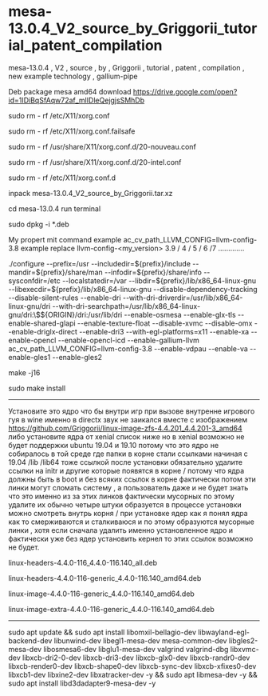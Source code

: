 # mesa-13.0.4_V2_source_by_Griggorii_tutorial_patent_compilation
mesa-13.0.4 , V2 , source , by , Griggorii , tutorial , patent , compilation , new example technology , gallium-pipe

Deb package mesa amd64 download https://drive.google.com/open?id=1IDiBqSfAqw72af_mlIDleQejgjsSMhDb

sudo rm - rf /etc/X11/xorg.conf

sudo rm - rf /etc/X11/xorg.conf.failsafe

sudo rm - rf /usr/share/X11/xorg.conf.d/20-nouveau.conf

sudo rm - rf /usr/share/X11/xorg.conf.d/20-intel.conf

sudo rm - rf /etc/X11/xorg.conf.d

inpack mesa-13.0.4_V2_source_by_Griggorii.tar.xz

cd mesa-13.0.4 run terminal 

sudo dpkg -i *.deb

My propert mit command example ac_cv_path_LLVM_CONFIG=llvm-config-3.8 example replace llvm-config-<my_version> 3.9 / 4 / 5 / 6 /7 .............

./configure --prefix=/usr --includedir=\${prefix}/include --mandir=\${prefix}/share/man --infodir=\${prefix}/share/info --sysconfdir=/etc --localstatedir=/var --libdir=\${prefix}/lib/x86_64-linux-gnu --libexecdir=\${prefix}/lib/x86_64-linux-gnu --disable-dependency-tracking --disable-silent-rules --enable-dri --with-dri-driverdir=/usr/lib/x86_64-linux-gnu/dri --with-dri-searchpath=/usr/lib/x86_64-linux-gnu/dri:\\\$\${ORIGIN}/dri:/usr/lib/dri --enable-osmesa --enable-glx-tls --enable-shared-glapi --enable-texture-float --disable-xvmc --disable-omx --enable-driglx-direct --enable-dri3 --with-egl-platforms=x11 --enable-xa --enable-opencl --enable-opencl-icd --enable-gallium-llvm ac_cv_path_LLVM_CONFIG=llvm-config-3.8 --enable-vdpau --enable-va --enable-gles1 --enable-gles2

make -j16

sudo make install

---------------------------------------------------------------------------------------------------------------------------

Установите это ядро что бы внутри игр при вызове внутренне игрового гуя в wine именно в directx звук не заикался вместе с изображением https://github.com/Griggorii/linux-image-zfs-4.4.201_4.4.201-3_amd64 либо установите ядра от xenial список ниже но в xenial возможно не будет поддержки ubuntu 19.04 и 19.10 потому что это ядро не собиралось в той среде где папки в корне стали ссылками начиная с 19.04 /lib /lib64 тоже ссылкой после установки обязательно удалите ссылки на initr и другие которые появятся в корне / потому что ядра должны быть в boot и без всяких ссылок в корне фактически потом эти линки могут сломать систему , а пользователь даже и не будет знать что это именно из за этих линков фактически мусорных по этому удалите их обычно четыре штуки образуется в процессе установки можно смотреть внутрь корня / при установке ядер как я понял ядра как то смерживаются и сталкиваюся и по этому образуются мусорные линки , хотя если сначала удалить именно установленное ядро и фактически уже без ядер установить кернел то этих ссылок возможно не будет.

linux-headers-4.4.0-116_4.4.0-116.140_all.deb

linux-headers-4.4.0-116-generic_4.4.0-116.140_amd64.deb

linux-image-4.4.0-116-generic_4.4.0-116.140_amd64.deb

linux-image-extra-4.4.0-116-generic_4.4.0-116.140_amd64.deb

-------------------------------------------------

sudo apt update && sudo apt install libomxil-bellagio-dev libwayland-egl-backend-dev libunwind-dev libegl1-mesa-dev mesa-common-dev libgles2-mesa-dev libosmesa6-dev libglu1-mesa-dev valgrind valgrind-dbg libxvmc-dev libxcb-dri2-0-dev libxcb-dri3-dev libxcb-glx0-dev libxcb-randr0-dev libxcb-render0-dev libxcb-shape0-dev libxcb-sync-dev libxcb-xfixes0-dev libxcb1-dev libxine2-dev libxatracker-dev -y && sudo apt libmesa-dev -y && sudo apt install libd3dadapter9-mesa-dev -y
